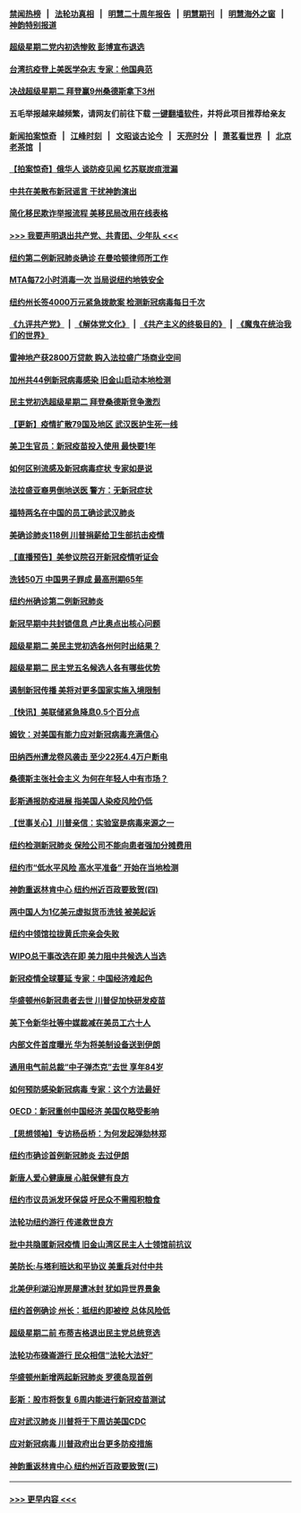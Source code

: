 #### [禁闻热榜](热点新闻.md?=0)  &nbsp;&nbsp;|&nbsp;&nbsp; [法轮功真相](https://github.com/gfw-breaker/truth/blob/master/README.md?=0) &nbsp;&nbsp;|&nbsp;&nbsp; [明慧二十周年报告](https://github.com/gfw-breaker/mh-reports/blob/master/README.md?=0) &nbsp;&nbsp;|&nbsp;&nbsp;[明慧期刊](https://github.com/gfw-breaker/mh-qikan) &nbsp;&nbsp;|&nbsp;&nbsp; [明慧海外之窗](https://github.com/gfw-breaker/mh-news/blob/master/README.md?=0) &nbsp;&nbsp;|&nbsp;&nbsp; [神韵特别报道](https://github.com/gfw-breaker/mh-news/blob/master/shenyun.md?=0)
#### [超级星期二党内初选惨败 彭博宣布退选](../pages/nsc412/n11914953.md?t=03050131) 
#### [台湾抗疫登上美医学杂志 专家：他国典范](../pages/nsc412/n11913421.md?t=03050131) 
#### [决战超级星期二 拜登赢9州桑德斯拿下3州](../pages/nsc412/n11913752.md?t=03050131) 
#### 五毛举报越来越频繁，请网友们前往下载 [一键翻墙软件](https://github.com/gfw-breaker/ssr-accounts)，并将此项目推荐给亲友
#### [新闻拍案惊奇](https://github.com/gfw-breaker/banned-news/blob/master/pages/link4.md) &nbsp;&nbsp;|&nbsp;&nbsp; [江峰时刻](https://github.com/gfw-breaker/banned-news/blob/master/pages/link4.md) &nbsp;&nbsp;|&nbsp;&nbsp; [文昭谈古论今](https://github.com/gfw-breaker/banned-news/blob/master/pages/link4.md) &nbsp;&nbsp;|&nbsp;&nbsp; [天亮时分](https://github.com/gfw-breaker/banned-news/blob/master/pages/link4.md) &nbsp;&nbsp;|&nbsp;&nbsp; [萧茗看世界](https://github.com/gfw-breaker/banned-news/blob/master/pages/link4.md) &nbsp;&nbsp;|&nbsp;&nbsp; [北京老茶馆](https://github.com/gfw-breaker/banned-news/blob/master/pages/link4.md) &nbsp;&nbsp;|&nbsp;&nbsp; 
#### [【拍案惊奇】俄华人 谈防疫见闻 忆苏联炭疽泄漏](../pages/nsc412/n11913399.md?t=03050131) 
#### [中共在美散布新冠谣言 干扰神韵演出](../pages/nsc412/n11910744.md?t=03050131) 
#### [简化移民欺诈举报流程 美移民局改用在线表格](../pages/nsc412/n11913020.md?t=03050131) 
#### [>>> 我要声明退出共产党、共青团、少年队 <<<](https://github.com/begood0513/goodnews/blob/master/quit/letter.md) 
#### [纽约第二例新冠肺炎确诊  在曼哈顿律师所工作](../pages/nsc412/n11913637.md?t=03050131) 
#### [MTA每72小时消毒一次  当局说纽约地铁安全](../pages/nsc412/n11913629.md?t=03050131) 
#### [纽约州长签4000万元紧急拨款案  检测新冠病毒每日千次](../pages/nsc412/n11913619.md?t=03050131) 
#### [《九评共产党》](https://github.com/begood0513/9ping.md/blob/master/README.md) &nbsp;|&nbsp; [《解体党文化》](../../../../jtdwh.md/blob/master/README.md)  &nbsp;|&nbsp; [《共产主义的终极目的》](../../../../gczydzjmd.md/blob/master/README.md) &nbsp;|&nbsp; [《魔鬼在统治我们的世界》](../../../../mgztzwmdsj.md/blob/master/README.md) 
#### [雷神地产获2800万贷款 购入法拉盛广场商业空间](../pages/nsc412/n11913644.md?t=03050131) 
#### [加州共44例新冠病毒感染  旧金山启动本地检测](../pages/nsc412/n11913690.md?t=03050131) 
#### [民主党初选超级星期二 拜登桑德斯竞争激烈](../pages/nsc412/n11913365.md?t=03050131) 
#### [【更新】疫情扩散79国及地区 武汉医护生死一线](../pages/nsc412/n11890652.md?t=03050131) 
#### [美卫生官员：新冠疫苗投入使用 最快要1年](../pages/nsc412/n11913102.md?t=03050131) 
#### [如何区别流感及新冠病毒症状 专家如是说](../pages/nsc412/n11913170.md?t=03050131) 
#### [法拉盛亚裔男倒地送医 警方：无新冠症状](../pages/nsc412/n11913197.md?t=03050131) 
#### [福特两名在中国的员工确诊武汉肺炎](../pages/nsc412/n11913100.md?t=03050131) 
#### [美确诊肺炎118例 川普捐薪给卫生部抗击疫情](../pages/nsc412/n11913080.md?t=03050131) 
#### [【直播预告】美参议院召开新冠疫情听证会](../pages/nsc412/n11913042.md?t=03050131) 
#### [洗钱50万 中国男子罪成 最高刑期65年](../pages/nsc412/n11912754.md?t=03050131) 
#### [纽约州确诊第二例新冠肺炎](../pages/nsc412/n11912735.md?t=03050131) 
#### [新冠早期中共封锁信息 卢比奥点出核心问题](../pages/nsc412/n11912630.md?t=03050131) 
#### [超级星期二 美民主党初选各州何时出结果？](../pages/nsc412/n11912565.md?t=03050131) 
#### [超级星期二 民主党五名候选人各有哪些优势](../pages/nsc412/n11912510.md?t=03050131) 
#### [遏制新冠传播 美将对更多国家实施入境限制](../pages/nsc412/n11912521.md?t=03050131) 
#### [【快讯】美联储紧急降息0.5个百分点](../pages/nsc412/n11912406.md?t=03050131) 
#### [姆钦：对美国有能力应对新冠病毒充满信心](../pages/nsc412/n11912446.md?t=03050131) 
#### [田纳西州遭龙卷风袭击 至少22死4.4万户断电](../pages/nsc412/n11912066.md?t=03050131) 
#### [桑德斯主张社会主义 为何在年轻人中有市场？](../pages/nsc412/n11911086.md?t=03050131) 
#### [彭斯通报防疫进展 指美国人染疫风险仍低](../pages/nsc412/n11910872.md?t=03050131) 
#### [【世事关心】川普亲信：实验室是病毒来源之一](../pages/nsc412/n11910876.md?t=03050131) 
#### [纽约检测新冠肺炎  保险公司不能向患者强加分摊费用](../pages/nsc412/n11911167.md?t=03050131) 
#### [纽约市“低水平风险 高水平准备” 开始在当地检测](../pages/nsc412/n11911154.md?t=03050131) 
#### [神韵重返林肯中心 纽约州近百政要致贺(四)](../pages/nsc412/n11908757.md?t=03050131) 
#### [两中国人为1亿美元虚拟货币洗钱 被美起诉](../pages/nsc412/n11910880.md?t=03050131) 
#### [纽约中领馆拉拢黄氏宗亲会失败](../pages/nsc412/n11910480.md?t=03050131) 
#### [WIPO总干事改选在即 美力阻中共候选人当选](../pages/nsc412/n11910464.md?t=03050131) 
#### [新冠疫情全球蔓延 专家：中国经济难起色](../pages/nsc412/n11910439.md?t=03050131) 
#### [华盛顿州6新冠患者去世 川普促加快研发疫苗](../pages/nsc412/n11910399.md?t=03050131) 
#### [美下令新华社等中媒裁减在美员工六十人](../pages/nsc412/n11910256.md?t=03050131) 
#### [内部文件首度曝光 华为将美制设备送到伊朗](../pages/nsc412/n11910211.md?t=03050131) 
#### [通用电气前总裁“中子弹杰克”去世 享年84岁](../pages/nsc412/n11910095.md?t=03050131) 
#### [如何预防感染新冠病毒 专家：这个方法最好](../pages/nsc412/n11909928.md?t=03050131) 
#### [OECD：新冠重创中国经济 美国仅略受影响](../pages/nsc412/n11910023.md?t=03050131) 
#### [【思想领袖】专访杨岳桥：为何发起弹劾林郑](../pages/nsc412/n11810919.md?t=03050131) 
#### [纽约市确诊首例新冠肺炎  去过伊朗](../pages/nsc412/n11908737.md?t=03050131) 
#### [新唐人爱心健康展  心脏保健有良方](../pages/nsc412/n11908619.md?t=03050131) 
#### [纽约市议员派发环保袋  吁民众不需囤积粮食](../pages/nsc412/n11908742.md?t=03050131) 
#### [法轮功纽约游行 传递救世良方](../pages/nsc412/n11907831.md?t=03050131) 
#### [批中共隐匿新冠疫情  旧金山湾区民主人士领馆前抗议](../pages/nsc412/n11908761.md?t=03050131) 
#### [美防长:与塔利班达和平协议 美重兵对付中共](../pages/nsc412/n11908366.md?t=03050131) 
#### [北美伊利湖沿岸房屋遭冰封 犹如异世界景象](../pages/nsc412/n11908465.md?t=03050131) 
#### [纽约首例确诊 州长：抵纽约即被控 总体风险低](../pages/nsc412/n11908143.md?t=03050131) 
#### [超级星期二前 布蒂吉格退出民主党总统竞选](../pages/nsc412/n11908156.md?t=03050131) 
#### [法轮功布碌崙游行 民众相信“法轮大法好”](../pages/nsc412/n11907645.md?t=03050131) 
#### [华盛顿州新增两起新冠肺炎 罗德岛现首例](../pages/nsc412/n11907757.md?t=03050131) 
#### [彭斯：股市将恢复 6周内能进行新冠疫苗测试](../pages/nsc412/n11907550.md?t=03050131) 
#### [应对武汉肺炎 川普将于下周访美国CDC](../pages/nsc412/n11907493.md?t=03050131) 
#### [应对新冠病毒 川普政府出台更多防疫措施](../pages/nsc412/n11907354.md?t=03050131) 
#### [神韵重返林肯中心 纽约州近百政要致贺(三)](../pages/nsc412/n11904356.md?t=03050131) 

----
#### [ >>> 更早内容 <<< ](../indexes/nsc412-earlier.md)
